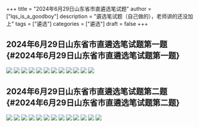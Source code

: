+++
title = "2024年6月29日山东省市直遴选笔试题"
author = ["lqs_is_a_goodboy"]
description = "遴选笔试题（自己做的），老师讲的还没加上"
tags = ["遴选"]
categories = ["遴选"]
draft = false
+++



## 2024年6月29日山东省市直遴选笔试题第一题 {#2024年6月29日山东省市直遴选笔试题第一题}

![](/ox-hugo/第一题1.jpg)
![](/ox-hugo/第一题2.jpg)
![](/ox-hugo/第一题3.jpg)
![](/ox-hugo/第一题4.jpg)
![](/ox-hugo/第一题5.jpg)
![](/ox-hugo/第一题6.jpg)
![](/ox-hugo/第一题7.jpg)
![](/ox-hugo/第一题8.jpg)
![](/ox-hugo/第一题9.jpg)
![](/ox-hugo/第一题10.jpg)
![](/ox-hugo/第一题11.jpg)
![](/ox-hugo/第一题12.jpg)


## 2024年6月29日山东省市直遴选笔试题第二题 {#2024年6月29日山东省市直遴选笔试题第二题}

![](/ox-hugo/第二题1.jpg)
![](/ox-hugo/第二题2.jpg)
![](/ox-hugo/第二题3.jpg)
![](/ox-hugo/第二题4.jpg)
![](/ox-hugo/第二题5.jpg)
![](/ox-hugo/第二题6.jpg)
![](/ox-hugo/第二题7.jpg)
![](/ox-hugo/第二题8.jpg)
![](/ox-hugo/第二题9.jpg)
![](/ox-hugo/第二题10.jpg)
![](/ox-hugo/第二题11.jpg)
![](/ox-hugo/第二题12.jpg)
![](/ox-hugo/第二题13.jpg)
